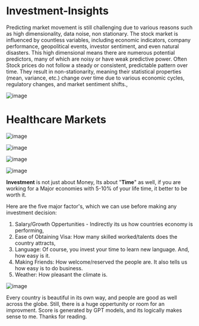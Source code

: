 # Investment-Insights

Predicting market movement is still challenging due to various reasons such as high dimensionality, data noise, non stationary. The stock market is influenced by countless variables, including economic indicators, company performance, geopolitical events, investor sentiment, and even natural disasters. 
This high dimensional means there are numerous potential predictors, many of which are noisy or have weak predictive power.
Often Stock prices do not follow a steady or consistent, predictable pattern over time. They result in non-stationarity, meaning their statistical properties (mean, variance, etc.) change over time due to various economic cycles, regulatory changes, and market sentiment shifts.,


![image](https://github.com/user-attachments/assets/b4ea63bf-e69b-4aa5-bf5d-b24805b6b06e)



# Healthcare Markets

![image](https://github.com/user-attachments/assets/6f4dca65-4fc1-45ba-a713-bf50e72d4a96)

![image](https://github.com/user-attachments/assets/87050c3f-2dfe-495b-bd28-931da85ca32c)

![image](https://github.com/user-attachments/assets/7c8c29e1-4774-42d7-92f4-6b69fac23c07)

![image](https://github.com/user-attachments/assets/8c31463b-a6eb-4931-9d14-01a15a85dd9a)


**Investment** is not just about Money, Its about "**Time**" as well, if you are working for a Major economies with 5-10% of your life time, it better to be worth it.  

Here are the five major factor's, which we can use before making any investment decision:

1. Salary/Growth Oppertunities - Indirectly its us how countries economy is performing,
2. Ease of Obtaining Visa: How many skilled worked/talents does the country attracts,
3. Language: Of course, you invest your time to learn new language. And, how easy is it. 
4. Making Friends: How welcome/reserved the people are. It also tells us how easy is to do business.
5. Weather: How pleasant the climate is. 

![image](https://github.com/user-attachments/assets/d6db8fe4-b0a2-4482-9c44-d17538604aa3)

Every country is beautiful in its own way, and people are good as well across the globe. Still, there is a huge oppertunity or room for an improvment. Score is generated by GPT models, and its logically makes sense to me. Thanks for reading.  





